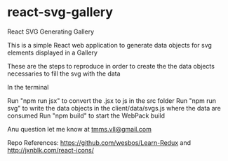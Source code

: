 # react-svg-gallery
React SVG Generating Gallery

This is a simple React web application to generate data objects for svg elements displayed in a Gallery

These are the steps to reproduce in order to create the the data objects necessaries to fill the svg with the data

In the terminal

Run "npm run jsx" to convert the .jsx to js in the src folder
Run "npm run svg" to write the data objects in the client/data/svgs.js where the data are consumed
Run "npm build" to start the WebPack build

Anu question let me know at tmms.vll@gmail.com

Repo References: https://github.com/wesbos/Learn-Redux and http://jxnblk.com/react-icons/
